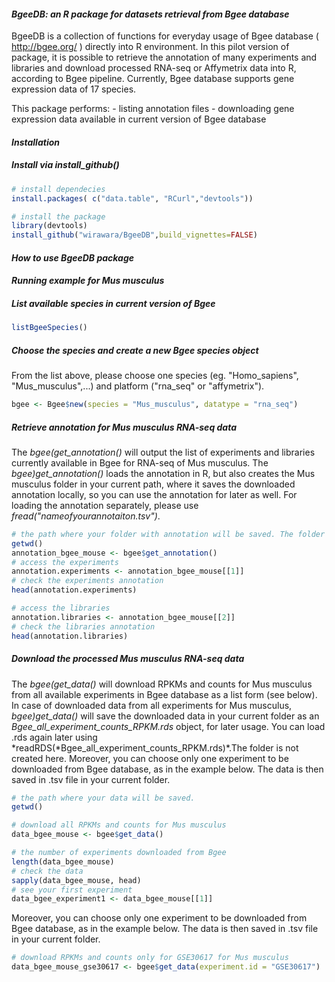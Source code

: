 #### *BgeeDB: an R package for datasets retrieval from Bgee database*

BgeeDB is a collection of functions for everyday usage of Bgee database ( <http://bgee.org/> ) directly into R environment. In this pilot version of package, it is possible to retrieve the annotation of many experiments and libraries and download processed RNA-seq or Affymetrix data into R, according to Bgee pipeline. Currently, Bgee database supports gene expression data of 17 species.

This package performs: - listing annotation files - downloading gene expression data available in current version of Bgee database

#### *Installation*

##### Install via install\_github()

``` r
# install dependecies
install.packages( c("data.table", "RCurl","devtools"))

# install the package
library(devtools)
install_github("wirawara/BgeeDB",build_vignettes=FALSE)
```

#### *How to use BgeeDB package*

#### *Running example for Mus musculus*

##### List available species in current version of Bgee

``` r
listBgeeSpecies()
```

##### Choose the species and create a new Bgee species object

From the list above, please choose one species (eg. "Homo\_sapiens", "Mus\_musculus",...) and platform ("rna\_seq" or "affymetrix").

``` r
bgee <- Bgee$new(species = "Mus_musculus", datatype = "rna_seq")
```

##### Retrieve annotation for Mus musculus RNA-seq data

The *bgee\(get_annotation()* will output the list of experiments and libraries currently available in Bgee for RNA-seq of Mus musculus. The *bgee\)get\_annotation()* loads the annotation in R, but also creates the Mus musculus folder in your current path, where it saves the downloaded annotation locally, so you can use the annotation for later as well. For loading the annotation separately, please use *fread("nameofyourannotaiton.tsv")*.

``` r
# the path where your folder with annotation will be saved. The folder is named after your chosen species.
getwd()
annotation_bgee_mouse <- bgee$get_annotation()
# access the experiments
annotation.experiments <- annotation_bgee_mouse[[1]]
# check the experiments annotation
head(annotation.experiments)

# access the libraries
annotation.libraries <- annotation_bgee_mouse[[2]]
# check the libraries annotation
head(annotation.libraries)
```

##### Download the processed Mus musculus RNA-seq data

The *bgee\(get_data()* will download RPKMs and counts for Mus musculus from all available experiments in Bgee database as a list form (see below). In case of downloaded data from all experiments for Mus musculus, *bgee\)get\_data()* will save the downloaded data in your current folder as an *Bgee\_all\_experiment\_counts\_RPKM.rds* object, for later usage. You can load .rds again later using *readRDS(*Bgee\_all\_experiment\_counts\_RPKM.rds)\*.The folder is not created here. Moreover, you can choose only one experiment to be downloaded from Bgee database, as in the example below. The data is then saved in .tsv file in your current folder.

``` r
# the path where your data will be saved. 
getwd()

# download all RPKMs and counts for Mus musculus
data_bgee_mouse <- bgee$get_data()

# the number of experiments downloaded from Bgee
length(data_bgee_mouse)
# check the data
sapply(data_bgee_mouse, head)
# see your first experiment
data_bgee_experiment1 <- data_bgee_mouse[[1]]
```

Moreover, you can choose only one experiment to be downloaded from Bgee database, as in the example below. The data is then saved in .tsv file in your current folder.

``` r
# download RPKMs and counts only for GSE30617 for Mus musculus
data_bgee_mouse_gse30617 <- bgee$get_data(experiment.id = "GSE30617")
```
